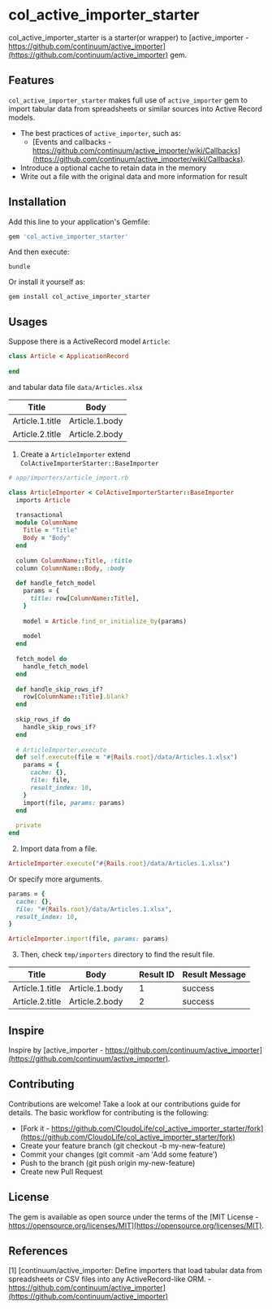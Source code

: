 # col_active_importer_starter

col_active_importer_starter is a starter(or wrapper) to [active_importer - https://github.com/continuum/active_importer](https://github.com/continuum/active_importer) gem.

## Features

`col_active_importer_starter` makes full use of `active_importer` gem to import tabular data from spreadsheets or similar sources into Active Record models.

- The best practices of `active_importer`, such as:
  - [Events and callbacks - https://github.com/continuum/active_importer/wiki/Callbacks](https://github.com/continuum/active_importer/wiki/Callbacks).
- Introduce a optional cache to retain data in the memory
- Write out a file with the original data and more information for result

## Installation

Add this line to your application's Gemfile:

```ruby
gem 'col_active_importer_starter'
```

And then execute:

```shell
bundle
```

Or install it yourself as:

```shell
gem install col_active_importer_starter
```

## Usages

Suppose there is a ActiveRecord model `Article`:

```ruby
class Article < ApplicationRecord
  
end
```
and tabular data file `data/Articles.xlsx`

| Title           | Body            |
|-----------------|-----------------|
| Article.1.title | Article.1.body  |
| Article.2.title | Article.2.body  |

1. Create a `ArticleImporter` extend `ColActiveImporterStarter::BaseImporter`

```ruby
# app/importers/article_import.rb

class ArticleImporter < ColActiveImporterStarter::BaseImporter
  imports Article
  
  transactional
  module ColumnName
    Title = "Title"
    Body = "Body"
  end
  
  column ColumnName::Title, :title
  column ColumnName::Body, :body
  
  def handle_fetch_model
    params = {
      title: row[ColumnName::Title],
    }
  
    model = Article.find_or_initialize_by(params)
  
    model
  end
  
  fetch_model do
    handle_fetch_model
  end
  
  def handle_skip_rows_if?
    row[ColumnName::Title].blank?
  end
  
  skip_rows_if do
    handle_skip_rows_if?
  end
  
  # ArticleImporter.execute
  def self.execute(file = "#{Rails.root}/data/Articles.1.xlsx")
    params = {
      cache: {},
      file: file,
      result_index: 10,
    }
    import(file, params: params)
  end
  
  private
end
```

2. Import data from a file.

```ruby
ArticleImporter.execute("#{Rails.root}/data/Articles.1.xlsx")
```

Or specify more arguments.

```ruby
params = {
  cache: {},
  file: "#{Rails.root}/data/Articles.1.xlsx",
  result_index: 10,
}

ArticleImporter.import(file, params: params)
```

3. Then, check `tmp/importers` directory to find the result file.

| Title           | Body            |   | Result ID | Result Message  |
|-----------------|-----------------|---|-----------|-----------------|
| Article.1.title | Article.1.body  |   | 1         | success         |
| Article.2.title | Article.2.body  |   | 2         | success         |

## Inspire

Inspire by [active_importer - https://github.com/continuum/active_importer](https://github.com/continuum/active_importer).

## Contributing

Contributions are welcome! Take a look at our contributions guide for details.
The basic workflow for contributing is the following:

- [Fork it - https://github.com/CloudoLife/col_active_importer_starter/fork](https://github.com/CloudoLife/col_active_importer_starter/fork)
- Create your feature branch (git checkout -b my-new-feature)
- Commit your changes (git commit -am 'Add some feature')
- Push to the branch (git push origin my-new-feature)
- Create new Pull Request

## License

The gem is available as open source under the terms of the [MIT License - https://opensource.org/licenses/MIT](https://opensource.org/licenses/MIT).

## References

[1] [continuum/active_importer: Define importers that load tabular data from spreadsheets or CSV files into any ActiveRecord-like ORM. - https://github.com/continuum/active_importer](https://github.com/continuum/active_importer)